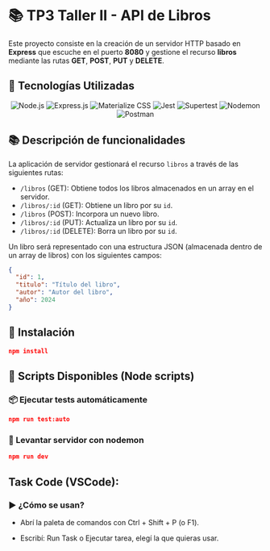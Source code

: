 # 📚 TP3 Taller II - API de Libros

Este proyecto consiste en la creación de un servidor HTTP basado en **Express** que escuche en el puerto **8080** y gestione el recurso **libros** mediante las rutas **GET**, **POST**, **PUT** y **DELETE**.

## 🚀 Tecnologías Utilizadas

<p align="center">
  <img src="https://img.shields.io/badge/Node.js-339933?style=for-the-badge&logo=nodedotjs&logoColor=white" alt="Node.js" />
  <img src="https://img.shields.io/badge/Express.js-000000?style=for-the-badge&logo=express&logoColor=white" alt="Express.js" />
  <img src="https://img.shields.io/badge/Materialize-CSS-EE6E73?style=for-the-badge&logo=materializecss&logoColor=white" alt="Materialize CSS" />
  <img src="https://img.shields.io/badge/Jest-C21325?style=for-the-badge&logo=jest&logoColor=white" alt="Jest" />
  <img src="https://img.shields.io/badge/Supertest-9B59B6?style=for-the-badge&logo=testing-library&logoColor=white" alt="Supertest" />
  <img src="https://img.shields.io/badge/Nodemon-76D04B?style=for-the-badge&logo=nodemon&logoColor=white" alt="Nodemon" />
  <img src="https://img.shields.io/badge/Postman-FF6C37?style=for-the-badge&logo=postman&logoColor=white" alt="Postman" />
</p>

## 📚 Descripción de funcionalidades

La aplicación de servidor gestionará el recurso `libros` a través de las siguientes rutas:

- `/libros` (GET): Obtiene todos los libros almacenados en un array en el servidor.
- `/libros/:id` (GET): Obtiene un libro por su `id`.
- `/libros` (POST): Incorpora un nuevo libro.
- `/libros/:id` (PUT): Actualiza un libro por su `id`.
- `/libros/:id` (DELETE): Borra un libro por su `id`.

Un libro será representado con una estructura JSON (almacenada dentro de un array de libros) con los siguientes campos:

```json
{
  "id": 1,
  "titulo": "Título del libro",
  "autor": "Autor del libro",
  "año": 2024
}
```

## 💽 Instalación

```json
npm install
```

## 🧪  Scripts Disponibles (Node scripts)

### 📦 Ejecutar tests automáticamente

```json
npm run test:auto
```

### 🚀 Levantar servidor con nodemon


```json
npm run dev
```


## Task Code (VSCode):
### ▶️ ¿Cómo se usan?
- Abrí la paleta de comandos con Ctrl + Shift + P (o F1).

- Escribí: Run Task o Ejecutar tarea, elegí la que quieras usar.